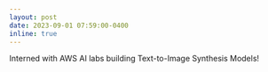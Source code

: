 ```yaml
---
layout: post
date: 2023-09-01 07:59:00-0400
inline: true
---
```


Interned with AWS AI labs building Text-to-Image Synthesis Models!
